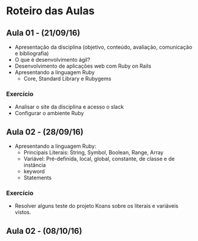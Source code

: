 # Roteiro das Aulas

## Aula 01 - (21/09/16)

- Apresentação da disciplina (objetivo, conteúdo, avaliação, comunicação e bibliografia)
- O que é desenvolvimento ágil?
- Desenvolvimento de aplicações web com Ruby on Rails
- Apresentando a linguagem Ruby
  - Core, Standard Library e Rubygems

### Exercício

* Analisar o site da disciplina e acesso o slack
* Configurar o ambiente Ruby

## Aula 02 - (28/09/16)

- Apresentando a linguagem Ruby:
  - Principais Literais: String, Symbol, Boolean, Range, Array
  - Variável: Pré-definida, local, global, constante, de classe e de instância
  - keyword
  - Statements

### Exercício

* Resolver alguns teste do projeto Koans sobre os literais e variáveis vistos.

## Aula 02 - (08/10/16)

